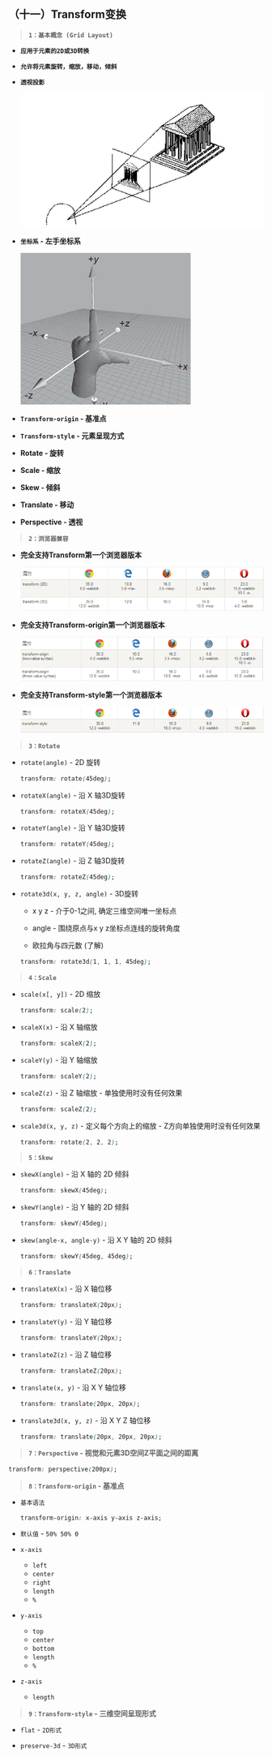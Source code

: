 ##  （十一）Transform变换

> **`1：基本概念 (Grid Layout)`**

- **`应用于元素的2D或3D转换`**

- **`允许将元素旋转，缩放，移动，倾斜`**

- **`透视投影`**

  ![image](./camera.png)

- **`坐标系` - 左手坐标系**

    ![image](./left.png)

- **`Transform-origin` - 基准点**

- **`Transform-style` - 元素呈现方式**

- **Rotate - 旋转**

- **Scale - 缩放**

- **Skew - 倾斜**

- **Translate - 移动**

- **Perspective - 透视**

> **`2：浏览器兼容`**
- **完全支持Transform第一个浏览器版本**

	![image](./bowser1.png)

- **完全支持Transform-origin第一个浏览器版本**

	![image](./bowser2.png)

- **完全支持Transform-style第一个浏览器版本**

	![image](./bowser3.png)

> **`3：Rotate`**
- `rotate(angle)` - 2D 旋转

    ```css
    transform: rotate(45deg);
    ```

- `rotateX(angle)` - 沿 X 轴3D旋转 

    ```css
    transform: rotateX(45deg);
    ```

- `rotateY(angle)` - 沿 Y 轴3D旋转 

    ```css
    transform: rotateY(45deg);
    ```
- `rotateZ(angle)` - 沿 Z 轴3D旋转 

    ```css
    transform: rotateZ(45deg);
    ```

- `rotate3d(x, y, z, angle)` - 3D旋转
    - x y z - 介于0-1之间, 确定三维空间唯一坐标点

    - angle - 围绕原点与x y z坐标点连线的旋转角度

    - 欧拉角与四元数 (了解)

    ```css
    transform: rotate3d(1, 1, 1, 45deg);
    ```

> **`4：Scale`**
- `scale(x[, y])` - 2D 缩放

    ```css
    transform: scale(2);
    ```

- `scaleX(x)` - 沿 X 轴缩放

    ```css
    transform: scaleX(2);
    ```

- `scaleY(y)` - 沿 Y 轴缩放

    ```css
    transform: scaleY(2);
    ```

- `scaleZ(z)` - 沿 Z 轴缩放 - 单独使用时没有任何效果

    ```css
    transform: scaleZ(2);
    ```

- `scale3d(x, y, z)` - 定义每个方向上的缩放 - Z方向单独使用时没有任何效果
    ```css
    transform: rotate(2, 2, 2);
    ```

> **`5：Skew`**
- `skewX(angle)` - 沿 X 轴的 2D 倾斜

    ```css
    transform: skewX(45deg);
    ```

- `skewY(angle)` - 沿 Y 轴的 2D 倾斜

    ```css
    transform: skewY(45deg);
    ```

- `skew(angle-x, angle-y)` - 沿 X Y 轴的 2D 倾斜

    ```css
    transform: skewY(45deg, 45deg);
    ```

> **`6：Translate`**

- `translateX(x)` - 沿 X 轴位移

    ```css
    transform: translateX(20px);
    ```

- `translateY(y)` - 沿 Y 轴位移

    ```css
    transform: translateY(20px);
    ```

- `translateZ(z)` - 沿 Z 轴位移

    ```css
    transform: translateZ(20px);
    ```

- `translate(x, y)` - 沿 X Y 轴位移

    ```css
    transform: translate(20px, 20px);
    ```

- `translate3d(x, y, z)` - 沿 X Y Z 轴位移

    ```css
    transform: translate(20px, 20px, 20px);
    ```

> **`7：Perspective` - 视觉和元素3D空间Z平面之间的距离**

```css
transform: perspective(200px);
```

> **`8：Transform-origin` - 基准点**
  - `基本语法`
    ```css
    transform-origin: x-axis y-axis z-axis;
    ```
  - `默认值`  -  `50% 50% 0`

  - `x-axis`
    - `left`
    - `center`
    - `right`
    - `length`
    - `%`

  - `y-axis`
    - `top`
    - `center`
    - `bottom`
    - `length`
    - `%`

  - `z-axis`
    - `length`

> **`9：Transform-style` - 三维空间呈现形式**

  - `flat` - `2D形式`

  - `preserve-3d` - `3D形式`